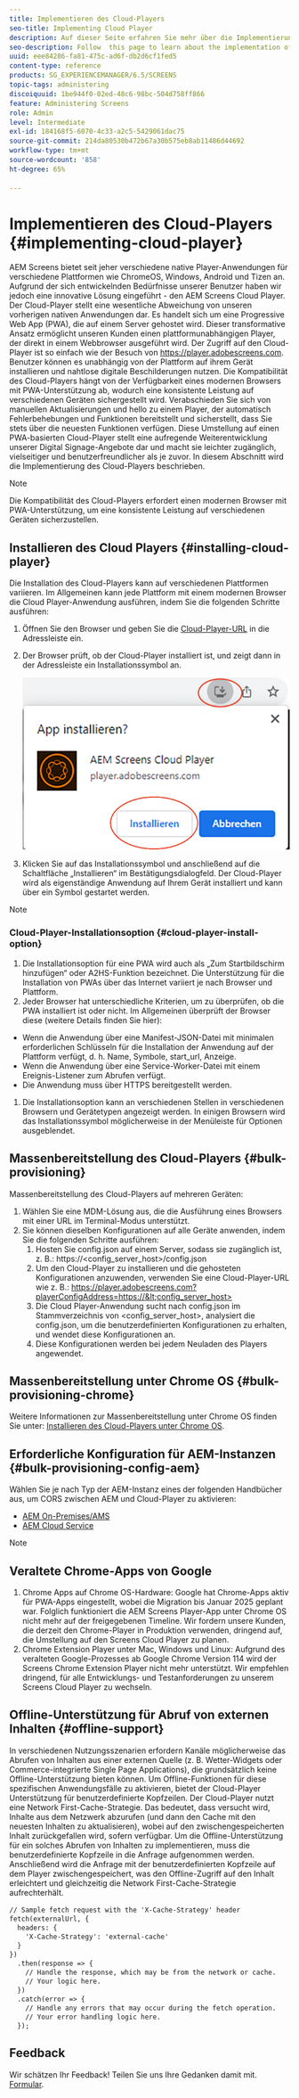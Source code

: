 ```yaml
---
title: Implementieren des Cloud-Players
seo-title: Implementing Cloud Player
description: Auf dieser Seite erfahren Sie mehr über die Implementierung des Cloud-Players.
seo-description: Follow  this page to learn about the implementation of the Cloud Player.
uuid: eee84286-fa81-475c-ad6f-db2d6cf1fed5
content-type: reference
products: SG_EXPERIENCEMANAGER/6.5/SCREENS
topic-tags: administering
discoiquuid: 1be944f0-02ed-48c6-98bc-504d758ff866
feature: Administering Screens
role: Admin
level: Intermediate
exl-id: 184168f5-6070-4c33-a2c5-5429061dac75
source-git-commit: 214da80530b472b67a30b575eb8ab11486d44692
workflow-type: tm+mt
source-wordcount: '858'
ht-degree: 65%

---
```


# Implementieren des Cloud-Players  {#implementing-cloud-player}

AEM Screens bietet seit jeher verschiedene native Player-Anwendungen für verschiedene Plattformen wie ChromeOS, Windows, Android und Tizen an. Aufgrund der sich entwickelnden Bedürfnisse unserer Benutzer haben wir jedoch eine innovative Lösung eingeführt - den AEM Screens Cloud Player.
Der Cloud-Player stellt eine wesentliche Abweichung von unseren vorherigen nativen Anwendungen dar. Es handelt sich um eine Progressive Web App (PWA), die auf einem Server gehostet wird. Dieser transformative Ansatz ermöglicht unseren Kunden einen plattformunabhängigen Player, der direkt in einem Webbrowser ausgeführt wird.
Der Zugriff auf den Cloud-Player ist so einfach wie der Besuch von https://player.adobescreens.com. Benutzer können es unabhängig von der Plattform auf ihrem Gerät installieren und nahtlose digitale Beschilderungen nutzen. Die Kompatibilität des Cloud-Players hängt von der Verfügbarkeit eines modernen Browsers mit PWA-Unterstützung ab, wodurch eine konsistente Leistung auf verschiedenen Geräten sichergestellt wird. Verabschieden Sie sich von manuellen Aktualisierungen und hello zu einem Player, der automatisch Fehlerbehebungen und Funktionen bereitstellt und sicherstellt, dass Sie stets über die neuesten Funktionen verfügen. Diese Umstellung auf einen PWA-basierten Cloud-Player stellt eine aufregende Weiterentwicklung unserer Digital Signage-Angebote dar und macht sie leichter zugänglich, vielseitiger und benutzerfreundlicher als je zuvor.
In diesem Abschnitt wird die Implementierung des Cloud-Players beschrieben.


>[!NOTE]
>
>Die Kompatibilität des Cloud-Players erfordert einen modernen Browser mit PWA-Unterstützung, um eine konsistente Leistung auf verschiedenen Geräten sicherzustellen.

## Installieren des Cloud Players {#installing-cloud-player}

Die Installation des Cloud-Players kann auf verschiedenen Plattformen variieren. Im Allgemeinen kann jede Plattform mit einem modernen Browser die Cloud Player-Anwendung ausführen, indem Sie die folgenden Schritte ausführen:

1. Öffnen Sie den Browser und geben Sie die [Cloud-Player-URL](https://player.adobescreens.com) in die Adressleiste ein.
1. Der Browser prüft, ob der Cloud-Player installiert ist, und zeigt dann in der Adressleiste ein Installationssymbol an.

   ![Bild](/help/user-guide/assets/cloud-player-install.png)

1. Klicken Sie auf das Installationssymbol und anschließend auf die Schaltfläche „Installieren“ im Bestätigungsdialogfeld. Der Cloud-Player wird als eigenständige Anwendung auf Ihrem Gerät installiert und kann über ein Symbol gestartet werden.

>[!NOTE]
>
>### Cloud-Player-Installationsoption {#cloud-player-install-option}
>
1. Die Installationsoption für eine PWA wird auch als „Zum Startbildschirm hinzufügen“ oder A2HS-Funktion bezeichnet.  Die Unterstützung für die Installation von PWAs über das Internet variiert je nach Browser und Plattform.
1. Jeder Browser hat unterschiedliche Kriterien, um zu überprüfen, ob die PWA installiert ist oder nicht. Im Allgemeinen überprüft der Browser diese (weitere Details finden Sie hier):
* Wenn die Anwendung über eine Manifest-JSON-Datei mit minimalen erforderlichen Schlüsseln für die Installation der Anwendung auf der Plattform verfügt, d. h. Name, Symbole, start_url, Anzeige.
* Wenn die Anwendung über eine Service-Worker-Datei mit einem Ereignis-Listener zum Abrufen verfügt.
* Die Anwendung muss über HTTPS bereitgestellt werden.
1. Die Installationsoption kann an verschiedenen Stellen in verschiedenen Browsern und Gerätetypen angezeigt werden. In einigen Browsern wird das Installationssymbol möglicherweise in der Menüleiste für Optionen ausgeblendet.

## Massenbereitstellung des Cloud-Players {#bulk-provisioning}

Massenbereitstellung des Cloud-Players auf mehreren Geräten:

1. Wählen Sie eine MDM-Lösung aus, die die Ausführung eines Browsers mit einer URL im Terminal-Modus unterstützt.
1. Sie können dieselben Konfigurationen auf alle Geräte anwenden, indem Sie die folgenden Schritte ausführen:
   1. Hosten Sie config.json auf einem Server, sodass sie zugänglich ist, z. B.: https://&lt;config_server_host>/config.json
   1. Um den Cloud-Player zu installieren und die gehosteten Konfigurationen anzuwenden, verwenden Sie eine Cloud-Player-URL wie z. B.: https://player.adobescreens.com?playerConfigAddress=https://&lt;config_server_host>
   1. Die Cloud Player-Anwendung sucht nach config.json im Stammverzeichnis von &lt;config_server_host>, analysiert die config.json, um die benutzerdefinierten Konfigurationen zu erhalten, und wendet diese Konfigurationen an.
   1. Diese Konfigurationen werden bei jedem Neuladen des Players angewendet.

## Massenbereitstellung unter Chrome OS {#bulk-provisioning-chrome}

Weitere Informationen zur Massenbereitstellung unter Chrome OS finden Sie unter: [Installieren des Cloud-Players unter Chrome OS](https://main--screens-franklin-documentation--hlxscreens.hlx.page/updates/cloud-player/guides/chromeos-install-cloud-player).

## Erforderliche Konfiguration für AEM-Instanzen {#bulk-provisioning-config-aem}

Wählen Sie je nach Typ der AEM-Instanz eines der folgenden Handbücher aus, um CORS zwischen AEM und Cloud-Player zu aktivieren:
* [AEM On-Premises/AMS](https://main--screens-franklin-documentation--hlxscreens.hlx.live/updates/cloud-player/guides/cors-settings-aem-onpremandams)
* [AEM Cloud Service](https://main--screens-franklin-documentation--hlxscreens.hlx.live/updates/cloud-player/guides/cors-settings-aem-cs)

>[!NOTE]
>
>## Veraltete Chrome-Apps von Google
>1. Chrome Apps auf Chrome OS-Hardware: 
>Google hat Chrome-Apps aktiv für PWA-Apps eingestellt, wobei die Migration bis Januar 2025 geplant war. Folglich funktioniert die AEM Screens Player-App unter Chrome OS nicht mehr auf der freigegebenen Timeline. Wir fordern unsere Kunden, die derzeit den Chrome-Player in Produktion verwenden, dringend auf, die Umstellung auf den Screens Cloud Player zu planen.
>2. Chrome Extension Player unter Mac, Windows und Linux: 
>Aufgrund des veralteten Google-Prozesses ab Google Chrome Version 114 wird der Screens Chrome Extension Player nicht mehr unterstützt. Wir empfehlen dringend, für alle Entwicklungs- und Testanforderungen zu unserem Screens Cloud Player zu wechseln.

## Offline-Unterstützung für Abruf von externen Inhalten {#offline-support}

In verschiedenen Nutzungsszenarien erfordern Kanäle möglicherweise das Abrufen von Inhalten aus einer externen Quelle (z. B. Wetter-Widgets oder Commerce-integrierte Single Page Applications), die grundsätzlich keine Offline-Unterstützung bieten können. Um Offline-Funktionen für diese spezifischen Anwendungsfälle zu aktivieren, bietet der Cloud-Player Unterstützung für benutzerdefinierte Kopfzeilen.
Der Cloud-Player nutzt eine Network First-Cache-Strategie. Das bedeutet, dass versucht wird, Inhalte aus dem Netzwerk abzurufen (und dann den Cache mit den neuesten Inhalten zu aktualisieren), wobei auf den zwischengespeicherten Inhalt zurückgefallen wird, sofern verfügbar. Um die Offline-Unterstützung für ein solches Abrufen von Inhalten zu implementieren, muss die benutzerdefinierte Kopfzeile in die Anfrage aufgenommen werden. Anschließend wird die Anfrage mit der benutzerdefinierten Kopfzeile auf dem Player zwischengespeichert, was den Offline-Zugriff auf den Inhalt erleichtert und gleichzeitig die Network First-Cache-Strategie aufrechterhält.

```
// Sample fetch request with the 'X-Cache-Strategy' header
fetch(externalUrl, {
  headers: {
    'X-Cache-Strategy': 'external-cache'
  }
})
  .then(response => {
    // Handle the response, which may be from the network or cache.
    // Your logic here.
  })
  .catch(error => {
    // Handle any errors that may occur during the fetch operation.
    // Your error handling logic here.
  }); 
```

## Feedback

Wir schätzen Ihr Feedback! Teilen Sie uns Ihre Gedanken damit mit. [Formular](https://forms.office.com/r/MQXX9JsuEd).
